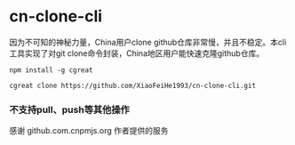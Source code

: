 # cn-clone-cli

因为不可知的神秘力量，China用户clone github仓库非常慢，并且不稳定。本cli工具实现了对git clone命令封装，China地区用户能快速克隆github仓库。

```
npm install -g cgreat

cgreat clone https://github.com/XiaoFeiHe1993/cn-clone-cli.git
```

### 不支持pull、push等其他操作

感谢 github.com.cnpmjs.org 作者提供的服务
